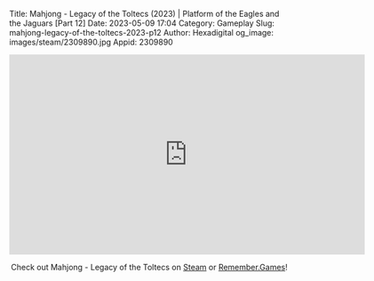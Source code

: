 Title: Mahjong - Legacy of the Toltecs (2023) | Platform of the Eagles and the Jaguars [Part 12]
Date: 2023-05-09 17:04
Category: Gameplay
Slug: mahjong-legacy-of-the-toltecs-2023-p12
Author: Hexadigital
og_image: images/steam/2309890.jpg
Appid: 2309890

<center><iframe src="https://www.youtube.com/embed/eHJi-tm20kg?feature=oembed" allow="accelerometer; autoplay; encrypted-media; gyroscope; picture-in-picture" width="640" height="360" frameborder="0"></iframe>

Check out Mahjong - Legacy of the Toltecs on [Steam](https://store.steampowered.com/app/2309890/?curator_clanid=34633900) or [Remember.Games](https://remember.games/game/7725/mahjong-legacy-of-the-toltecs/)!</center>